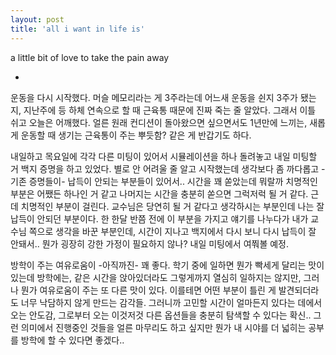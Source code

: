 ```yaml
---
layout: post
title: 'all i want in life is'
---
```


a little bit of love to take the pain away

-

운동을 다시 시작했다. 머슬 메모리라는 게 3주라는데 어느새 운동을 쉰지 3주가 됐는지, 지난주에 등 하체 연속으로 할 때 근육통 때문에 진짜 죽는 줄 알았다. 그래서 이틀 쉬고 오늘은 어깨했다. 얼른 원래 컨디션이 돌아왔으면 싶으면서도 1년만에 느끼는, 새롭게 운동할 때 생기는 근육통이 주는 뿌듯함? 같은 게 반갑기도 하다. 

내일하고 목요일에 각각 다른 미팅이 있어서 시뮬레이션을 하나 돌려놓고 내일 미팅할 거 백지 증명을 하고 있었다. 별로 안 어려울 줄 알고 시작했는데 생각보다 좀 까다롭고 -기존 증명들이- 납득이 안되는 부분들이 있어서.. 시간을 꽤 쏟았는데 뭐랄까 치명적인 부분은 어쨌든 하나인 거 같고 나머지는 시간을 충분히 쏟으면 그럭저럭 될 거 같다. 근데 치명적인 부분이 걸린다. 교수님은 당연히 될 거 같다고 생각하시는 부분인데 나는 잘 납득이 안되던 부분이다. 한 한달 반쯤 전에 이 부분을 가지고 얘기를 나누다가 내가 교수님 쪽으로 생각을 바꾼 부분인데, 시간이 지나고 백지에서 다시 보니 다시 납득이 잘 안돼서.. 뭔가 굉장히 강한 가정이 필요하지 않나? 내일 미팅에서 여쭤볼 예정. 

방학이 주는 여유로움이 -아직까진- 꽤 좋다. 학기 중에 일하면 뭔가 빡세게 달리는 맛이 있는데 방학에는, 같은 시간을 앉아있더라도 그렇게까지 열심히 일하지는 않지만, 그러나 뭔가 여유로움이 주는 또 다른 맛이 있다. 이를테면 어떤 부분이 틀린 게 발견되더라도 너무 낙담하지 않게 만드는 감각들. 그러니까 고민할 시간이 얼마든지 있다는 데에서 오는 안도감, 그로부터 오는 이것저것 다른 옵션들을 충분히 탐색할 수 있다는 확신.. 그런 의미에서 진행중인 것들을 얼른 마무리도 하고 싶지만 뭔가 내 시야를 더 넓히는 공부를 방학에 할 수 있다면 좋겠다.. 


